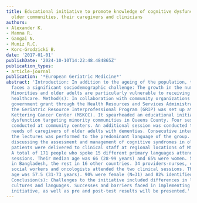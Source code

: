 ```yaml
---
title: Educational initiative to promote knowledge of cognitive dysfunction in minority
  older communities, their caregivers and clinicians
authors:
- Alexander K.
- Manna R.
- Gangai N.
- Muniz R.C.
- Korc-Grodzicki B.
date: '2017-01-01'
publishDate: '2024-10-10T14:22:48.484865Z'
publication_types:
- article-journal
publication: '*European Geriatric Medicine*'
abstract: 'Introduction: In addition to the ageing of the population, the United States
  faces a significant sociodemographic challenge: The growth in the number of minorities.
  Minorities and older adults are particularly vulnerable to receiving suboptimal
  healthcare. Method(s): In collaboration with community organizations and a Federal
  government grant through the Health Resources and Services Administration (HRSA),
  the Geriatric Resource Interprofessional Program (GRIP) was set up at Memorial Sloan
  Kettering Cancer Center (MSKCC). It spearheaded an educational initiative on cognitive
  dysfunction targeting minority communities in Queens County. Four sessions were
  conducted at community centers. An additional session was conducted to address the
  needs of caregivers of older adults with dementias. Consecutive interpretation of
  the lectures was performed to the predominant language of the group. Two sessions
  discussing the assessment and management of cognitive syndromes in older cancer
  patients were delivered to clinical staff at regional locations of MSKCC. Result(s):
  A total of 171 people who spoke 15 different primary languages attended the community
  sessions. Their median age was 66 (28-99 years) and 65% were women. 53% were born
  in Bangladesh, the rest in 16 other countries. 34 providers-nurses, case managers,
  social workers and oncologists attended the two clinical sessions. Their median
  age was 57.5 (31-73 years). 90% were female (N=31) and 82% identified as white (N=28).
  Conclusion(s): Challenges to the initiative included differences in literacy, multiple
  cultures and languages. Successes and barriers faced in implementing the educational
  initiative, as well as pre and post-test results will be presented.'
---
```

